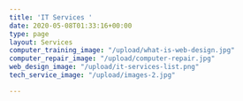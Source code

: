 ```yaml
---
title: 'IT Services '
date: 2020-05-08T01:33:16+00:00
type: page
layout: Services
computer_training_image: "/upload/what-is-web-design.jpg"
computer_repair_image: "/upload/computer-repair.jpg"
web_design_image: "/upload/it-services-list.png"
tech_service_image: "/upload/images-2.jpg"

---
```

######  